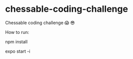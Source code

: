 # chessable-coding-challenge
Chessable coding challenge 😱 😎 

How to run:

npm install

expo start -i
